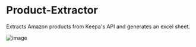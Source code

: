 # Product-Extractor
Extracts Amazon products from Keepa's API and generates an excel sheet.

![image](https://github.com/Umran-Sherif/Product-Extractor/assets/86557228/ee17f45e-1bd7-48b3-b0e4-75601344ae6c)
